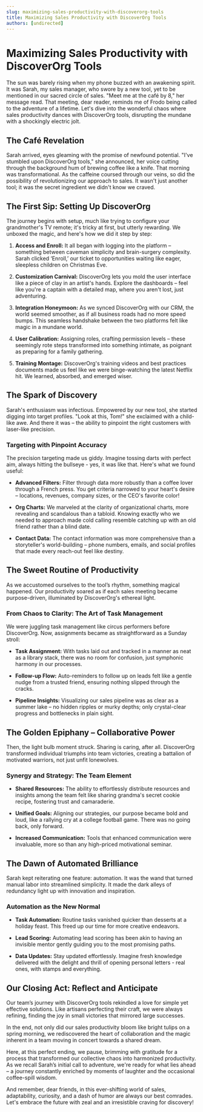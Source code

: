```yaml
---
slug: maximizing-sales-productivity-with-discoverorg-tools
title: Maximizing Sales Productivity with DiscoverOrg Tools
authors: [undirected]
---
```



# Maximizing Sales Productivity with DiscoverOrg Tools

The sun was barely rising when my phone buzzed with an awakening spirit. It was Sarah, my sales manager, who swore by a new tool, yet to be mentioned in our sacred circle of sales. "Meet me at the café by 8," her message read. That meeting, dear reader, reminds me of Frodo being called to the adventure of a lifetime. Let's dive into the wonderful chaos where sales productivity dances with DiscoverOrg tools, disrupting the mundane with a shockingly electric jolt.

## The Café Revelation

Sarah arrived, eyes gleaming with the promise of newfound potential. "I've stumbled upon DiscoverOrg tools," she announced, her voice cutting through the background hum of brewing coffee like a knife. That morning was transformational. As the caffeine coursed through our veins, so did the possibility of revolutionizing our approach to sales. It wasn't just another tool; it was the secret ingredient we didn't know we craved.

## The First Sip: Setting Up DiscoverOrg

The journey begins with setup, much like trying to configure your grandmother's TV remote; it's tricky at first, but utterly rewarding. We unboxed the magic, and here's how we did it step by step:

1. **Access and Enroll:** It all began with logging into the platform – something between caveman simplicity and brain-surgery complexity. Sarah clicked ‘Enroll,’ our ticket to opportunities waiting like eager, sleepless children on Christmas Eve.

2. **Customization Carnival:** DiscoverOrg lets you mold the user interface like a piece of clay in an artist's hands. Explore the dashboards – feel like you're a captain with a detailed map, where you aren't lost, just adventuring.

3. **Integration Honeymoon:** As we synced DiscoverOrg with our CRM, the world seemed smoother, as if all business roads had no more speed bumps. This seamless handshake between the two platforms felt like magic in a mundane world.

4. **User Calibration:** Assigning roles, crafting permission levels – these seemingly rote steps transformed into something intimate, as poignant as preparing for a family gathering.

5. **Training Montage:** DiscoverOrg's training videos and best practices documents made us feel like we were binge-watching the latest Netflix hit. We learned, absorbed, and emerged wiser.

## The Spark of Discovery

Sarah's enthusiasm was infectious. Empowered by our new tool, she started digging into target profiles. "Look at this, Tom!" she exclaimed with a child-like awe. And there it was – the ability to pinpoint the right customers with laser-like precision. 

### Targeting with Pinpoint Accuracy

The precision targeting made us giddy. Imagine tossing darts with perfect aim, always hitting the bullseye - yes, it was like that. Here's what we found useful:

- **Advanced Filters:** Filter through data more robustly than a coffee lover through a French press. You get criteria narrowed to your heart's desire – locations, revenues, company sizes, or the CEO's favorite color!

- **Org Charts:** We marveled at the clarity of organizational charts, more revealing and scandalous than a tabloid. Knowing exactly who we needed to approach made cold calling resemble catching up with an old friend rather than a blind date.

- **Contact Data:** The contact information was more comprehensive than a storyteller's world-building – phone numbers, emails, and social profiles that made every reach-out feel like destiny.

## The Sweet Routine of Productivity

As we accustomed ourselves to the tool’s rhythm, something magical happened. Our productivity soared as if each sales meeting became purpose-driven, illuminated by DiscoverOrg's ethereal light.

### From Chaos to Clarity: The Art of Task Management

We were juggling task management like circus performers before DiscoverOrg. Now, assignments became as straightforward as a Sunday stroll:

- **Task Assignment:** With tasks laid out and tracked in a manner as neat as a library stack, there was no room for confusion, just symphonic harmony in our processes.

- **Follow-up Flow:** Auto-reminders to follow up on leads felt like a gentle nudge from a trusted friend, ensuring nothing slipped through the cracks.

- **Pipeline Insights:** Visualizing our sales pipeline was as clear as a summer lake – no hidden ripples or murky depths; only crystal-clear progress and bottlenecks in plain sight.

## The Golden Epiphany – Collaborative Power

Then, the light bulb moment struck. Sharing is caring, after all. DiscoverOrg transformed individual triumphs into team victories, creating a battalion of motivated warriors, not just unfit lonewolves.

### Synergy and Strategy: The Team Element

- **Shared Resources:** The ability to effortlessly distribute resources and insights among the team felt like sharing grandma's secret cookie recipe, fostering trust and camaraderie.

- **Unified Goals:** Aligning our strategies, our purpose became bold and loud, like a rallying cry at a college football game. There was no going back, only forward.

- **Increased Communication:** Tools that enhanced communication were invaluable, more so than any high-priced motivational seminar.

## The Dawn of Automated Brilliance

Sarah kept reiterating one feature: automation. It was the wand that turned manual labor into streamlined simplicity. It made the dark alleys of redundancy light up with innovation and inspiration.

### Automation as the New Normal

- **Task Automation:** Routine tasks vanished quicker than desserts at a holiday feast. This freed up our time for more creative endeavors.

- **Lead Scoring:** Automating lead scoring has been akin to having an invisible mentor gently guiding you to the most promising paths.

- **Data Updates:** Stay updated effortlessly. Imagine fresh knowledge delivered with the delight and thrill of opening personal letters - real ones, with stamps and everything.

## Our Closing Act: Reflect and Anticipate

Our team’s journey with DiscoverOrg tools rekindled a love for simple yet effective solutions. Like artisans perfecting their craft, we were always refining, finding the joy in small victories that mirrored large successes.

In the end, not only did our sales productivity bloom like bright tulips on a spring morning, we rediscovered the heart of collaboration and the magic inherent in a team moving in concert towards a shared dream. 

Here, at this perfect ending, we pause, brimming with gratitude for a process that transformed our collective chaos into harmonized productivity. As we recall Sarah’s initial call to adventure, we're ready for what lies ahead – a journey constantly enriched by moments of laughter and the occasional coffee-spill wisdom. 

And remember, dear friends, in this ever-shifting world of sales, adaptability, curiosity, and a dash of humor are always our best comrades. Let's embrace the future with zeal and an irresistible craving for discovery!